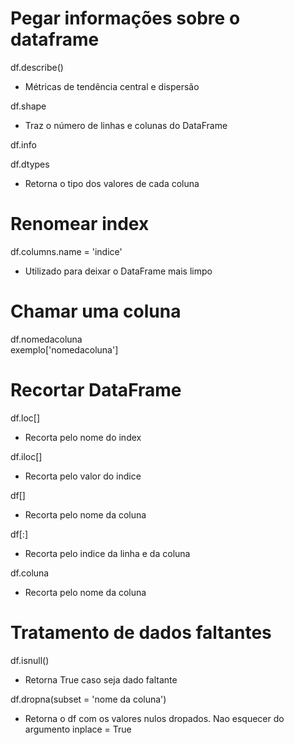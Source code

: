 # Pegar informações sobre o dataframe
df.describe()<br>
- Métricas de tendência central e dispersão<br>

df.shape<br>
- Traz o número de linhas e colunas do DataFrame<br>

df.info

df.dtypes
- Retorna o tipo dos valores de cada coluna

# Renomear index
df.columns.name = 'indice'
- Utilizado para deixar o DataFrame mais limpo

# Chamar uma coluna
df.nomedacoluna<br>
exemplo['nomedacoluna']

# Recortar DataFrame
df.loc[]
- Recorta pelo nome do index

df.iloc[]
- Recorta pelo valor do indice

df[]
- Recorta pelo nome da coluna

df[:]
- Recorta pelo indice da linha e da coluna

df.coluna
- Recorta pelo nome da coluna

# Tratamento de dados faltantes
df.isnull()
- Retorna True caso seja dado faltante

df.dropna(subset = 'nome da coluna')
- Retorna o df com os valores nulos dropados. Nao esquecer do argumento inplace = True
